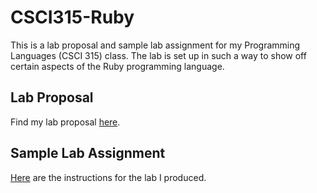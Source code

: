 # CSCI315-Ruby

This is a lab proposal and sample lab assignment for my Programming Languages (CSCI 315) class. The lab is set up in such a way to show off certain aspects of the Ruby programming language.

## Lab Proposal

Find my lab proposal [here](https://github.com/akpfister/CSCI315-Ruby/blob/master/Lab%20Proposal/ruby-lab-proposal/lab.pdf).

## Sample Lab Assignment

[Here](https://github.com/akpfister/CSCI315-Ruby/blob/master/RubyLab/Lab%20Instructions/main.pdf) are the instructions for the lab I produced.
